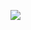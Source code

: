 <img src="https://img.shields.io/badge/Javascript-F7DF1E?style=flat-square&logo=Python&logoColor=white"/></a>

